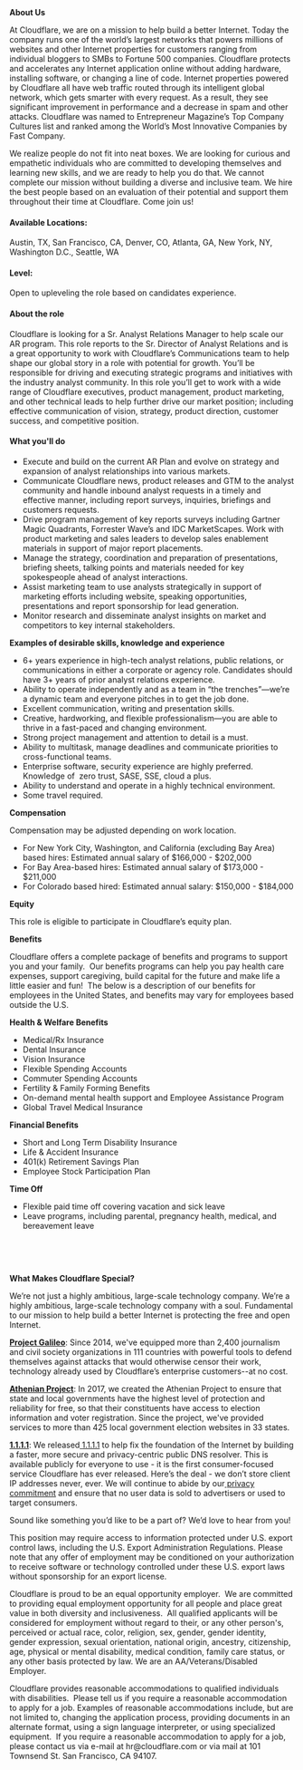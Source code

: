 <div class="content-intro">
	<div><strong>About Us</strong></div>
	<div>
		<p>At Cloudflare, we are on a mission to help build a better Internet. Today the company runs one of the world’s largest networks that powers millions of websites and other Internet properties for customers ranging from individual bloggers to SMBs to Fortune 500 companies. Cloudflare protects and accelerates any Internet application online without adding hardware, installing software, or changing a line of code. Internet properties powered by Cloudflare all have web traffic routed through its intelligent global network, which gets smarter with every request. As a result, they see significant improvement in performance and a decrease in spam and other attacks. Cloudflare was named to Entrepreneur Magazine’s Top Company Cultures list and ranked among the World’s Most Innovative Companies by Fast Company.&nbsp;</p>
		<p><span style="font-weight: 400;">We realize people do not fit into neat boxes. We are looking for curious and empathetic individuals who are committed to developing themselves and learning new skills, and we are ready to help you do that. We cannot complete our mission without building a diverse and inclusive team. We hire the best people based on an evaluation of their potential and support them throughout their time at Cloudflare. Come join us!&nbsp;</span></p>
	</div>
</div>
<h4>Available Locations:</h4>
<p>Austin, TX, San Francisco, CA, Denver, CO, Atlanta, GA, New York, NY, Washington D.C., Seattle, WA&nbsp;</p>
<h4>Level:&nbsp;</h4>
<p>Open to upleveling the role based on candidates experience.</p>
<h4>About the role</h4>
<p>Cloudflare is looking for a Sr. Analyst Relations Manager to help scale our AR program. This role reports to the Sr. Director of Analyst Relations and is a great opportunity to work with Cloudflare’s Communications team to help shape our global story in a role with potential for growth. You’ll be responsible for driving and executing strategic programs and initiatives with the industry analyst community. In this role you’ll get to work with a wide range of Cloudflare executives, product management, product marketing, and other technical leads to help further drive our market position; including effective communication of vision, strategy, product direction, customer success, and competitive position.</p>
<h4>What you'll do</h4>
<ul>
	<li>Execute and build on the current AR Plan and evolve on strategy and expansion of analyst relationships into various markets.&nbsp;&nbsp;</li>
	<li>Communicate Cloudflare news, product releases and GTM to the analyst community and handle inbound analyst requests in a timely and effective manner, including report surveys, inquiries, briefings and customers requests.&nbsp;</li>
	<li>Drive program management of key reports surveys including Gartner Magic Quadrants, Forrester Wave’s and IDC MarketScapes. Work with product marketing and sales leaders to develop sales enablement materials in support of major report placements.</li>
	<li>Manage the strategy, coordination and preparation of presentations, briefing sheets, talking points and materials needed for key spokespeople ahead of analyst interactions.&nbsp;</li>
	<li>Assist marketing team to use analysts strategically in support of marketing efforts including website, speaking opportunities, presentations and report sponsorship for lead generation.&nbsp;&nbsp;</li>
	<li>Monitor research and disseminate analyst insights on market and competitors to key internal stakeholders.&nbsp;</li>
</ul>
<p><strong>Examples of desirable skills, knowledge and experience</strong></p>
<ul>
	<li>6+ years experience in high-tech analyst relations, public relations, or communications in either a corporate or agency role. Candidates should have 3+ years of prior analyst relations experience.</li>
	<li>Ability to operate independently and as a team in “the trenches”—we’re a dynamic team and everyone pitches in to get the job done.</li>
	<li>Excellent communication, writing and presentation skills.&nbsp;</li>
	<li>Creative, hardworking, and flexible professionalism—you are able to thrive in a fast-paced and changing environment.</li>
	<li>Strong project management and attention to detail is a must.&nbsp;</li>
	<li>Ability to multitask, manage deadlines and communicate priorities to cross-functional teams.&nbsp;</li>
	<li>Enterprise software, security experience are highly preferred. Knowledge of&nbsp; zero trust, SASE, SSE, cloud a plus.&nbsp;</li>
	<li>Ability to understand and operate in a highly technical environment.&nbsp;</li>
	<li>Some travel required.</li>
</ul>
<p><strong>Compensation</strong></p>
<p>Compensation may be adjusted depending on work location.</p>
<ul>
	<li>For New York City, Washington, and California (excluding Bay Area) based hires: Estimated annual salary of $166,000 - $202,000&nbsp;</li>
	<li>For Bay Area-based hires: Estimated annual salary of $173,000 - $211,000</li>
	<li>For Colorado based hired: Estimated annual salary: $150,000 - $184,000</li>
</ul>
<p><strong>Equity</strong></p>
<p>This role is eligible to participate in Cloudflare’s equity plan.</p>
<p><strong>Benefits</strong></p>
<p>Cloudflare offers a complete package of benefits and programs to support you and your family.&nbsp; Our benefits programs can help you pay health care expenses, support caregiving, build capital for the future and make life a little easier and fun!&nbsp; The below is a description of our benefits for employees in the United States, and benefits may vary for employees based outside the U.S.</p>
<p><strong>Health &amp; Welfare Benefits</strong></p>
<ul>
	<li>Medical/Rx Insurance</li>
	<li>Dental Insurance</li>
	<li>Vision Insurance</li>
	<li>Flexible Spending Accounts</li>
	<li>Commuter Spending Accounts</li>
	<li>Fertility &amp; Family Forming Benefits</li>
	<li>On-demand mental health support and Employee Assistance Program</li>
	<li>Global Travel Medical Insurance</li>
</ul>
<p><strong>Financial Benefits</strong></p>
<ul>
	<li>Short and Long Term Disability Insurance</li>
	<li>Life &amp; Accident Insurance</li>
	<li>401(k) Retirement Savings Plan</li>
	<li>Employee Stock Participation Plan</li>
</ul>
<p><strong>Time Off</strong></p>
<ul>
	<li>Flexible paid time off covering vacation and sick leave</li>
	<li>Leave programs, including parental, pregnancy health, medical, and bereavement leave</li>
</ul>
<p>&nbsp;</p>
<p>&nbsp;</p>
<div class="content-conclusion">
	<p><strong>What Makes Cloudflare Special?</strong></p>
	<p><span style="font-weight: 400;">We’re not just a highly ambitious, large-scale technology company. We’re a highly ambitious, large-scale technology company with a soul. Fundamental to our mission to help build a better Internet is protecting the free and open Internet.</span></p>
	<p><a href="https://blog.cloudflare.com/protecting-free-expression-online/"><strong>Project Galileo</strong></a><span style="font-weight: 400;">: Since 2014, we've equipped more than 2,400 journalism and civil society organizations in 111 countries with powerful tools to defend themselves against attacks that would otherwise censor their work, technology already used by Cloudflare’s enterprise customers--at no cost.</span></p>
	<p><strong><a href="https://www.cloudflare.com/athenian/">Athenian Project</a></strong><span style="font-weight: 400;">: In 2017, we created the Athenian Project to ensure that state and local governments have the highest level of protection and reliability for free, so that their constituents have access to election information and voter registration. Since the project, we've provided services to more than 425 local government election websites in 33 states.</span></p>
	<p><a href="https://1.1.1.1/"><strong>1.1.1.1</strong></a><span style="font-weight: 400;">: We released</span><a href="https://1.1.1.1/"> <span style="font-weight: 400;">1.1.1.1</span></a><span style="font-weight: 400;"> to help fix the foundation of the Internet by building a faster, more secure and privacy-centric public DNS resolver. This is available publicly for everyone to use - it is the first consumer-focused service Cloudflare has ever released. Here’s the deal - we don’t store client IP addresses never, ever. We will continue to abide by our</span><a href="https://developers.cloudflare.com/1.1.1.1/privacy/public-dns-resolver"> privacy commitment</a><span style="font-weight: 400;"> and ensure that no user data is sold to advertisers or used to target consumers.</span></p>
	<p><span style="font-weight: 400;">Sound like something you’d like to be a part of? We’d love to hear from you!</span></p>
	<p><span style="font-weight: 400;">This position may require access to information protected under U.S. export control laws, including the U.S. Export Administration Regulations. Please note that any offer of employment may be conditioned on your authorization to receive software or technology controlled under these U.S. export laws without sponsorship for an export license.</span></p>
	<p><span style="font-weight: 400;">Cloudflare is proud to be an equal opportunity employer. &nbsp;We are committed to providing equal employment opportunity for all people and place great value in both diversity and inclusiveness. &nbsp;All qualified applicants will be considered for employment without regard to their, or any other person's, perceived or actual</span> <span style="font-weight: 400;">race, color, religion, sex, gender, gender identity, gender expression, sexual orientation, national origin, ancestry, citizenship, age, physical or mental disability, medical condition, family care status, or any other basis protected by law. </span><span style="font-weight: 400;">We are an AA/Veterans/Disabled Employer.</span></p>
	<p><span style="font-weight: 400;">Cloudflare provides reasonable accommodations to qualified individuals with disabilities. &nbsp;Please tell us if you require a reasonable accommodation to apply for a job. Examples of reasonable accommodations include, but are not limited to, changing the application process, providing documents in an alternate format, using a sign language interpreter, or using specialized equipment. &nbsp;If you require a reasonable accommodation to apply for a job, please contact us via e-mail at </span><span style="font-weight: 400;">hr@cloudflare.com</span><span style="font-weight: 400;"> or via mail at 101 Townsend St. San Francisco, CA 94107.</span></p>
</div>
